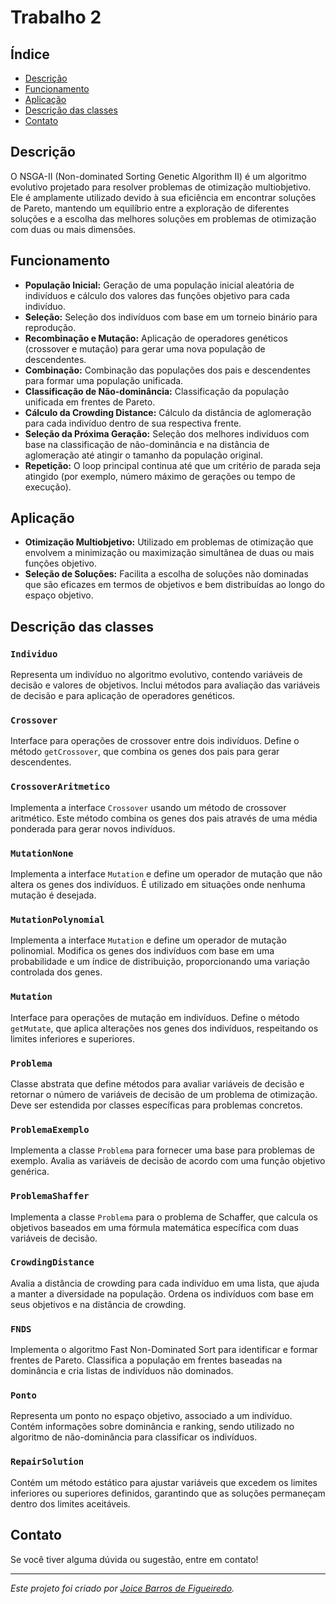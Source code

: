 # Trabalho 2

## Índice
- [Descrição](#Descrição)
- [Funcionamento](#Funcionamento)
- [Aplicação](#Aplicação)
- [Descrição das classes](#Descrição-das-classes)
- [Contato](#contato)

## Descrição
O NSGA-II (Non-dominated Sorting Genetic Algorithm II) é um algoritmo evolutivo projetado para resolver problemas de otimização multiobjetivo. Ele é amplamente utilizado devido à sua eficiência em encontrar soluções de Pareto, mantendo um equilíbrio entre a exploração de diferentes soluções e a escolha das melhores soluções em problemas de otimização com duas ou mais dimensões.

## Funcionamento
- **População Inicial:** Geração de uma população inicial aleatória de indivíduos e cálculo dos valores das funções objetivo para cada indivíduo.
- **Seleção:** Seleção dos indivíduos com base em um torneio binário para reprodução.
- **Recombinação e Mutação:** Aplicação de operadores genéticos (crossover e mutação) para gerar uma nova população de descendentes.
- **Combinação:** Combinação das populações dos pais e descendentes para formar uma população unificada.
- **Classificação de Não-dominância:** Classificação da população unificada em frentes de Pareto.
- **Cálculo da Crowding Distance:** Cálculo da distância de aglomeração para cada indivíduo dentro de sua respectiva frente.
- **Seleção da Próxima Geração:** Seleção dos melhores indivíduos com base na classificação de não-dominância e na distância de aglomeração até atingir o tamanho da população original.
- **Repetição:** O loop principal continua até que um critério de parada seja atingido (por exemplo, número máximo de gerações ou tempo de execução).

## Aplicação
- **Otimização Multiobjetivo:** Utilizado em problemas de otimização que envolvem a minimização ou maximização simultânea de duas ou mais funções objetivo.
- **Seleção de Soluções:** Facilita a escolha de soluções não dominadas que são eficazes em termos de objetivos e bem distribuídas ao longo do espaço objetivo.

## Descrição das classes

### `Individuo`
Representa um indivíduo no algoritmo evolutivo, contendo variáveis de decisão e valores de objetivos. Inclui métodos para avaliação das variáveis de decisão e para aplicação de operadores genéticos.

### `Crossover`
Interface para operações de crossover entre dois indivíduos. Define o método `getCrossover`, que combina os genes dos pais para gerar descendentes.

### `CrossoverAritmetico`
Implementa a interface `Crossover` usando um método de crossover aritmético. Este método combina os genes dos pais através de uma média ponderada para gerar novos indivíduos.

### `MutationNone`
Implementa a interface `Mutation` e define um operador de mutação que não altera os genes dos indivíduos. É utilizado em situações onde nenhuma mutação é desejada.

### `MutationPolynomial`
Implementa a interface `Mutation` e define um operador de mutação polinomial. Modifica os genes dos indivíduos com base em uma probabilidade e um índice de distribuição, proporcionando uma variação controlada dos genes.

### `Mutation`
Interface para operações de mutação em indivíduos. Define o método `getMutate`, que aplica alterações nos genes dos indivíduos, respeitando os limites inferiores e superiores.

### `Problema`
Classe abstrata que define métodos para avaliar variáveis de decisão e retornar o número de variáveis de decisão de um problema de otimização. Deve ser estendida por classes específicas para problemas concretos.

### `ProblemaExemplo`
Implementa a classe `Problema` para fornecer uma base para problemas de exemplo. Avalia as variáveis de decisão de acordo com uma função objetivo genérica.

### `ProblemaShaffer`
Implementa a classe `Problema` para o problema de Schaffer, que calcula os objetivos baseados em uma fórmula matemática específica com duas variáveis de decisão.

### `CrowdingDistance`
Avalia a distância de crowding para cada indivíduo em uma lista, que ajuda a manter a diversidade na população. Ordena os indivíduos com base em seus objetivos e na distância de crowding.

### `FNDS`
Implementa o algoritmo Fast Non-Dominated Sort para identificar e formar frentes de Pareto. Classifica a população em frentes baseadas na dominância e cria listas de indivíduos não dominados.

### `Ponto`
Representa um ponto no espaço objetivo, associado a um indivíduo. Contém informações sobre dominância e ranking, sendo utilizado no algoritmo de não-dominância para classificar os indivíduos.

### `RepairSolution`
Contém um método estático para ajustar variáveis que excedem os limites inferiores ou superiores definidos, garantindo que as soluções permaneçam dentro dos limites aceitáveis.

## Contato

Se você tiver alguma dúvida ou sugestão, entre em contato!

---

*Este projeto foi criado por [Joice Barros de Figueiredo](https://github.com/JoyFigueiredo).*
